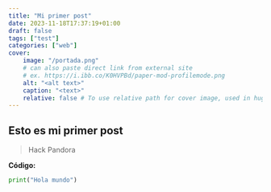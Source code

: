 ```yaml
---
title: "Mi primer post"
date: 2023-11-18T17:37:19+01:00
draft: false
tags: ["test"]
categories: ["web"] 
cover:
    image: "/portada.png"
    # can also paste direct link from external site
    # ex. https://i.ibb.co/K0HVPBd/paper-mod-profilemode.png
    alt: "<alt text>"
    caption: "<text>"
    relative: false # To use relative path for cover image, used in hugo Page-bundles
---
```


## Esto es mi primer post

> Hack Pandora

**Código:**
```python
print("Hola mundo")
```


